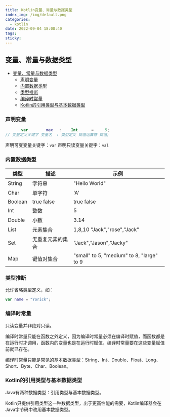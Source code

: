 ```yaml
---
title: Kotlin变量、常量与数据类型
index_img: /img/default.png
categories: 
  - kotlin
date: 2022-09-04 18:08:40
tags: 
sticky: 
---
```


## 变量、常量与数据类型
- [变量、常量与数据类型](#变量常量与数据类型)
  - [声明变量](#声明变量)
  - [内置数据类型](#内置数据类型)
  - [类型推断](#类型推断)
  - [编译时常量](#编译时常量)
  - [Kotlin的引用类型与基本数据类型](#kotlin的引用类型与基本数据类型)

### 声明变量

```kotlin
       var        max   :    Int      =     5;
// 变量定义关键字 变量名  : 类型定义 赋值运算符 赋值;
```
声明可变变量关键字：`var`
声明只读变量关键字：`val`

### 内置数据类型

|类型|描述|示例|
|---|---|---|
|String|字符串|"Hello World"|
|Char|单字符|'A'|
|Boolean|true false|true false|
|Int|整数|5|
|Double|小数|3.14|
|List|元素集合|1,8,10 "Jack","rose","Jack"|
|Set|无重复元素的集合|"Jack","Jason","Jacky"|
|Map|键值对集合|"small" to 5, "medium" to 8, "large" to 9|

### 类型推断

允许省略类型定义，如：
```kotlin
var name = "Yorick"; 
```
### 编译时常量

只读变量并非绝对只读。

编译时常量只能在函数之外定义，因为编译时常量必须在编译时赋值，而函数都是在运行时才调用，函数内的变量也是在运行时赋值，编译时常量要在这些变量赋值前就已存在。

编译时常量只能是常见的基本数据类型：String、Int、Double、Float、Long、Short、Byte、Char、Boolean。

### Kotlin的引用类型与基本数据类型

Java有两种数据类型：引用类型与基本数据类型。

Kotlin只提供引用类型这一种数据类型，出于更高性能的需要，Kotlin编译器会在Java字节码中改用基本数据类型。
